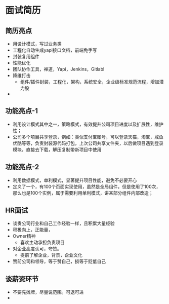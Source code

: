 # 面试简历

## 简历亮点
* 用设计模式，写过业务类
* 工程化自动生成yapi接口文档，前端免手写
* 封装复用组件
* 性能优化
* 团队协作工具，禅道，Yapi，Jenkins，Gitlabl
* 降维打击
  * 组件/插件封装，工程化，架构，系统安全，企业级标准规范流程，增加潜力股
* 

## 功能亮点-1
* 利用设计模式其中之一，策略模式，有效提升公司项目进度以及扩展性，维护性；
* 公司多个项目共享登录，例如：类似支付宝账号，可以登录天猫，淘宝，咸鱼优酷等等，负责封装源代码打包，上次公司共享文件夹，以后做项目遇到登录模块，直接去下载，解压复制带新项目中使用

## 功能亮点-2
* 利用数据模式，单利模式，显著提升项目性能，避免不必要开心
* 定义了一个，有100个页面实现使用，虽然是全局组件，但是使用了100次，那么也是100个实例，属于需要利用单利模式，讲某部分组件内部改造；



## HR面试
* 谈贵公司行业和自己工作经验一样，且积累大量经验
* 积极向上，正能量，
* Owner精神
  * 喜欢主动承担负责项目
* 对企业高度认可，夸赞。
  * 提前了解企业，背景，企业文化
* 赞前公司和领导，等于赞自己，损等于贬低自己

## 谈薪资环节
* 不要先摊牌，尽量说范围。可退可进
* 






